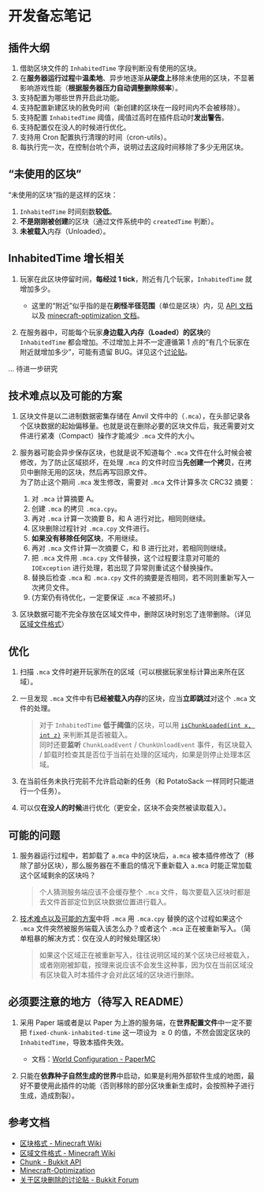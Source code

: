 # 开发备忘笔记 

## 插件大纲

1. 借助区块文件的 `InhabitedTime` 字段判断没有使用的区块。
2. 在**服务器运行过程**中**温柔地**、异步地逐渐**从硬盘上**移除未使用的区块，不显著影响游戏性能（**根据服务器压力自动调整删除频率**）。
3. 支持配置为哪些世界开启此功能。
4. 支持配置新建区块的赦免时间（新创建的区块在一段时间内不会被移除）。
5. 支持配置 `InhabitedTime` 阈值，阈值过高时在插件启动时**发出警告**。
6. 支持配置仅在没人的时候进行优化。
7. 支持用 Cron 配置执行清理的时间（cron-utils）。
8. 每执行完一次，在控制台吭个声，说明过去这段时间移除了多少无用区块。

## “未使用的区块”

“未使用的区块”指的是这样的区块：  

1. `InhabitedTime` 时间刻数**较低**。  
2. **不是刚刚被创建**的区块（通过文件系统中的 `createdTime` 判断）。  
3. **未被载入**内存（Unloaded）。  

## InhabitedTime 增长相关

1. 玩家在此区块停留时间，**每经过 1 tick**，附近有几个玩家，`InhabitedTime` 就增加多少。
   - 这里的“附近”似乎指的是在**刷怪半径范围**（单位是区块）内，见 [API 文档](https://bukkit.windit.net/javadoc/org/bukkit/Chunk.html#getInhabitedTime())以及 [minecraft-optimization 文档](https://github.com/YouHaveTrouble/minecraft-optimization?tab=readme-ov-file#mob-spawn-range)。   

2. 在服务器中，可能每个玩家**身边载入内存（Loaded）的区块**的 `InhabitedTime` 都会增加。不过增加上并不一定遵循第 1 点的“有几个玩家在附近就增加多少”，可能有遗留 BUG。详见这个[讨论贴](https://www.spigotmc.org/threads/chunk-inhabited-time-increase-unexpectedly.580847/)。  

... 待进一步研究  

## 技术难点以及可能的方案

1. 区块文件是以二进制数据密集存储在 Anvil 文件中的（`.mca`），在头部记录各个区块数据的起始偏移量。也就是说在删除必要的区块文件后，我还需要对文件进行紧凑（Compact）操作才能减少 `.mca` 文件的大小。  

2. 服务器可能会异步保存区块，也就是说不知道每个 `.mca` 文件在什么时候会被修改，为了防止区域损坏，在处理 `.mca` 的文件时应当**先创建一个拷贝**，在拷贝中删除无用的区块，然后再写回原文件。  
   为了防止这个期间 `.mca` 发生修改，需要对 `.mca` 文件计算多次 CRC32 摘要：  
   1. 对 `.mca` 计算摘要 A。
   2. 创建 `.mca` 的拷贝 `.mca.cpy`。
   3. 再对 `.mca` 计算一次摘要 B，和 A 进行对比，相同则继续。
   4. 区块删除过程针对 `.mca.cpy` 文件进行。
   5. **如果没有移除任何区块**，不用继续。
   6. 再对 `.mca` 文件计算一次摘要 C，和 B 进行比对，若相同则继续。
   7. 把 `.mca` 文件用 `.mca.cpy` 文件替换，这个过程要注意对可能的 `IOException` 进行处理，若出现了异常则重试这个替换操作。
   8. 替换后检查 `.mca` 和 `.mca.cpy` 文件的摘要是否相同，若不同则重新写入一次拷贝文件。
   9. (方案仍有待优化，一定要保证 `.mca` 不被损坏。)

3. 区块数据可能不完全存放在区域文件中，删除区块时别忘了连带删除。（详见[区域文件格式](https://wiki.biligame.com/mc/%E5%8C%BA%E5%9F%9F%E6%96%87%E4%BB%B6%E6%A0%BC%E5%BC%8F)）  
   

## 优化

1. 扫描 `.mca` 文件时避开玩家所在的区域（可以根据玩家坐标计算出来所在区域）。  
2. 一旦发现 `.mca` 文件中有**已经被载入内存**的区块，应当**立即跳过**对这个 `.mca` 文件的处理。  
   > 对于 `InhabitedTime` **低于阈值**的区块，可以用 [`isChunkLoaded(int x, int z)`](https://bukkit.windit.net/javadoc/org/bukkit/World.html#isChunkLoaded(int,int)) 来判断其是否被载入。    
   > 同时还要**监听** `ChunkLoadEvent` / `ChunkUnloadEvent` 事件，有区块载入 / 卸载时检查其是否位于当前在处理的区域内，如果是则停止处理本区域。

3. 在当前任务未执行完前不允许启动新的任务（和 PotatoSack 一样同时只能进行一个任务）。  
4. 可以仅**在没人的时候**进行优化（更安全，区块不会突然被读取载入）。

## 可能的问题  

1. 服务器运行过程中，若卸载了 `a.mca` 中的区块后，`a.mca` 被本插件修改了（移除了部分区块），那么服务器在不重启的情况下重新载入 `a.mca` 时能正常加载这个区域剩余的区块吗？  
   > 个人猜测服务端应该不会缓存整个 `.mca` 文件，每次要载入区块时都是去文件首部定位到区块数据位置进行载入。

2. [技术难点以及可能的方案](#技术难点以及可能的方案)中将 `.mca` 用 `.mca.cpy` 替换的这个过程如果这个 `.mca` 文件突然被服务端载入该怎么办？或者这个 `.mca` 正在被重新写入。（简单粗暴的解决方式：仅在没人的时候处理区块）
   > 如果这个区域正在被重新写入，往往说明区域的某个区块已经被载入，或者刚刚被卸载，按理来说应该不会发生这种事，因为仅在当前区域没有区块载入时本插件才会对此区域的区块进行删除。


## 必须要注意的地方（待写入 README）

1. 采用 Paper 端或者是以 Paper 为上游的服务端，在**世界配置文件**中一定不要把 `fixed-chunk-inhabited-time` 这一项设为 $\ge 0$ 的值，不然会固定区块的 `InhabitedTime`，导致本插件失效。  

   * 文档：[World Configuration - PaperMC](https://docs.papermc.io/paper/reference/world-configuration#chunks_fixed_chunk_inhabited_time)    

2. 只能在**依靠种子自然生成的世界**中启动，如果是利用外部软件生成的地图，最好不要使用此插件的功能（否则移除的部分区块重新生成时，会按照种子进行生成，造成割裂）。

## 参考文档

* [区块格式 - Minecraft Wiki](https://wiki.biligame.com/mc/%E5%8C%BA%E5%9D%97%E6%A0%BC%E5%BC%8F)  
* [区域文件格式 - Minecraft Wiki](https://wiki.biligame.com/mc/%E5%8C%BA%E5%9F%9F%E6%96%87%E4%BB%B6%E6%A0%BC%E5%BC%8F)
* [Chunk - Bukkit API](https://bukkit.windit.net/javadoc/org/bukkit/Chunk.html)  
* [Minecraft-Optimization](https://github.com/YouHaveTrouble/minecraft-optimization?tab=readme-ov-file)  
* [关于区块删除的讨论贴 - Bukkit Forum](https://bukkit.org/threads/delete-a-chunk.82993/)  